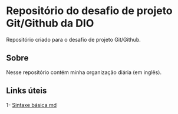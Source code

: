 # Repositório do desafio de projeto Git/Github da DIO
Repositório criado para o desafio de projeto Git/Github.

## Sobre
Nesse repositório contém minha organização diária (em inglês).


## Links úteis
1- [Sintaxe básica md](https://www.markdownguide.org/basic-syntax)
